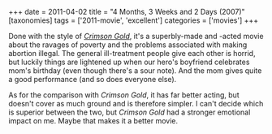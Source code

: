 +++
date = 2011-04-02
title = "4 Months, 3 Weeks and 2 Days (2007)"
[taxonomies]
tags = ['2011-movie', 'excellent']
categories = ['movies']
+++

Done with the style of [*Crimson Gold*], it's a superbly-made and
-acted movie about the ravages of poverty and the problems associated
with making abortion illegal. The general ill-treatment people give each
other is horrid, but luckily things are lightened up when our hero's
boyfriend celebrates mom's birthday (even though there's a sour note).
And the mom gives quite a good performance (and so does everyone else).

As for the comparison with *Crimson Gold*, it has far better acting, but
doesn't cover as much ground and is therefore simpler. I can't decide
which is superior between the two, but *Crimson Gold* had a stronger
emotional impact on me. Maybe that makes it a better movie.

  [*Crimson Gold*]: http://tshepang.net/crimson-gold-2003
